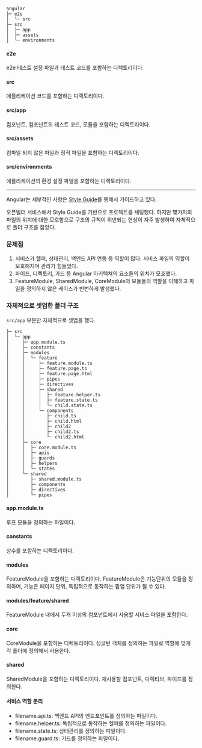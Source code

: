 ```
angular
├─ e2e
│  └─ src
├─ src
│  ├─ app
│  ├─ assets
│  └─ environments
```
#### e2e
e2e 테스트 설정 파일과 테스트 코드를 포함하는 디렉토리이다.

#### src
애플리케이션 코드를 포함하는 디렉토리이다.

#### src/app
컴포넌트, 컴포넌트의 테스트 코드, 모듈을 포함하는 디렉토리이다.

#### src/assets
컴파일 되지 않은 파일과 정적 파일을 포함하는 디렉토리이다.

#### src/environments
애플리케이션의 환경 설정 파일을 포함하는 디렉토리이다.

---

Angular는 세부적인 사항은 [Style Guide](https://angular.io/guide/styleguide)를 통해서 가이드하고 있다. 

오픈빌더 서비스에서 Style Guide를 기반으로 프로젝트를 세팅했다. 하지만 몇가지의 파일의 위치에 대한 모호함으로 구조의 규칙이 위반되는 현상이 자주 발생하여 자체적으로 폴더 구조를 잡았다.

### 문제점
1. 서비스가 헬퍼, 상태관리, 백엔드 API 연동 등 역할이 많다. 서비스 파일의 역할이 모호해지며 관리가 힘들었다.
2. 파이프, 디렉토리, 가드 등 Angular 아키텍쳐의 요소들의 위치가 모호했다.
3. FeatureModule, SharedModule, CoreModule의 모듈들의 역할을 이해하고 파일을 정의하지 않은 케이스가 빈번하게 발생했다.

### 자체적으로 셋업한 폴더 구조
`src/app` 부분만 자체적으로 셋업을 했다.
```
├─ src
│  └─ app
│     ├─ app.module.ts
│     ├─ constants
│     ├─ modules
│     │  └─ feature
│     │     ├─ feature.module.ts
│     │     ├─ feature.page.ts
│     │     ├─ feature.page.html
│     │     ├─ pipes
│     │     ├─ directives
│     │     ├─ shared
│     │     │  ├─ feature.helper.ts
│     │     │  ├─ feature.state.ts
│     │     │  └─ child.state.ts
│     │     └─ components
│     │        ├─ child.ts
│     │        ├─ child.html
│     │        ├─ child2
│     │        ├─ child2.ts
│     │        └─ child2.html
│     ├─ core
│     │  ├─ core.module.ts
│     │  ├─ apis
│     │  ├─ guards
│     │  ├─ helpers
│     │  └─ states
│     └─ shared
│        ├─ shared.module.ts
│        ├─ components
│        ├─ directives
│        └─ pipes
```

#### app.module.ts
루프 모듈을 정의하는 파일이다.

#### constants
상수를 포함하는 디렉토리이다.

#### modules
FeatureModule을 포함하는 디렉토리이다. FeatureModule은 기능단위의 모듈을 정의하며, 기능은 페이지 단위, 독립적으로 동작하는 팝업 단위가 될 수 있다.

#### modules/feature/shared
FeatureModule 내에서 두개 이상의 컴포넌트에서 사용할 서비스 파일을 포함한다.

#### core
CoreModule을 포함하는 디렉토리이다. 싱글턴 객체를 정의하는 파일로 역할에 맞게 각 폴더에 정의해서 사용한다.

#### shared
SharedModule을 포함하는 디렉토리이다. 재사용할 컴포넌트, 디렉티브, 파이프를 정의한다.

#### 서비스 역할 분리
- filename.api.ts: 백엔드 API의 엔드포인트를 정의하는 파일이다.
- filename.helper.ts: 독립적으로 동작하는 헬퍼를 정의하는 파일이다.
- filename.state.ts: 상태관리를 정의하는 파일이다.
- filename.guard.ts: 가드를 정의하는 파일이다.